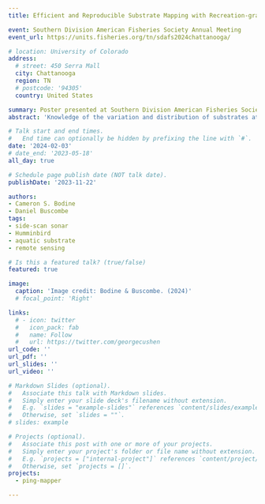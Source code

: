 ```yaml
---
title: Efficient and Reproducible Substrate Mapping with Recreation-grade Sonar Systems [Poster Session]

event: Southern Division American Fisheries Society Annual Meeting
event_url: https://units.fisheries.org/tn/sdafs2024chattanooga/

# location: University of Colorado
address:
  # street: 450 Serra Mall
  city: Chattanooga
  region: TN
  # postcode: '94305'
  country: United States

summary: Poster presented at Southern Division American Fisheries Society Annual Meeting.
abstract: 'Knowledge of the variation and distribution of substrates at large spatial extents in aquatic systems is severely lacking, impeding species conservation and habitat restoration efforts. The introduction of recreation-grade side scan sonar (SSS) instruments, or fishfinders, in the 2000’s has provided researchers with an instrument that is easy-to-deploy and operate, enabling rapid surveys of these environments. However, existing methods for processing sonar mosaics and generating substrate maps requires a high degree of human-intervention and expertise, which limits the accessibility, efficiency, and reproducibility of these approaches. An open-source and automated tool for generating geospatial datasets from recreation-grade sonar instruments is needed to help increase our understanding of aquatic habitats at the site and landscape-level. We introduce PING-Mapper, an open-source and freely available Python-based software for generating geospatial benthic datasets from recreation-grade SSS systems. PING-Mapper is an end-to-end framework for surveying and mapping aquatic systems at large spatial extents reproducibly, with minimal intervention from the user. Version 1.0 of the software (Summer 2022) decodes sonar recordings from any Humminbird® side imaging system, export plots of sonar intensities and sensor-derived bedpicks and generates georeferenced mosaics of geometrically corrected sonar imagery. Version 2.0 of the software, released Fall 2023, extends PING-Mapper functionality by incorporating deep neural network models that automatically locate and mask sonar shadows, calculate independent bedpicks from both side scan channels, and classify substrates at the pixel level. An additional workflow enables normalization of sonar intensity values, or backscatter, effectively correcting attenuation effects and improving overall contrast of the sonar mosaics. This software provides the aquatic research community with an efficient means of surveying aquatic systems and generating substrate maps which will inform fish sampling efforts, habitat suitability models, and planning and monitoring habitat restoration.'

# Talk start and end times.
#   End time can optionally be hidden by prefixing the line with `#`.
date: '2024-02-03'
# date_end: '2023-05-18'
all_day: true

# Schedule page publish date (NOT talk date).
publishDate: '2023-11-22'

authors: 
- Cameron S. Bodine
- Daniel Buscombe
tags:
- side-scan sonar
- Humminbird
- aquatic substrate
- remote sensing

# Is this a featured talk? (true/false)
featured: true

image:
  caption: 'Image credit: Bodine & Buscombe. (2024)'
  # focal_point: 'Right'

links:
  # - icon: twitter
  #   icon_pack: fab
  #   name: Follow
  #   url: https://twitter.com/georgecushen
url_code: ''
url_pdf: ''
url_slides: ''
url_video: ''

# Markdown Slides (optional).
#   Associate this talk with Markdown slides.
#   Simply enter your slide deck's filename without extension.
#   E.g. `slides = "example-slides"` references `content/slides/example-slides.md`.
#   Otherwise, set `slides = ""`.
# slides: example

# Projects (optional).
#   Associate this post with one or more of your projects.
#   Simply enter your project's folder or file name without extension.
#   E.g. `projects = ["internal-project"]` references `content/project/deep-learning/index.md`.
#   Otherwise, set `projects = []`.
projects:
  - ping-mapper

---
```


<!-- {{% callout note %}}
Click on the **Slides** button above to view the built-in slides feature.
{{% /callout %}}

Slides can be added in a few ways:

- **Create** slides using Hugo Blox Builder's [_Slides_](https://docs.hugoblox.com/reference/content-types/) feature and link using `slides` parameter in the front matter of the talk file
- **Upload** an existing slide deck to `static/` and link using `url_slides` parameter in the front matter of the talk file
- **Embed** your slides (e.g. Google Slides) or presentation video on this page using [shortcodes](https://docs.hugoblox.com/reference/markdown/).

Further event details, including [page elements](https://docs.hugoblox.com/reference/markdown/) such as image galleries, can be added to the body of this page. -->






